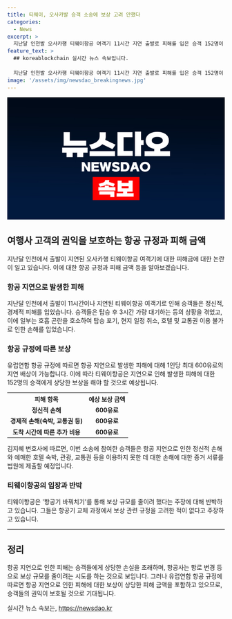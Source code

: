 ```yaml
---
title: 티웨이, 오사카발 승객 소송에 보상 고려 안했다
categories:
  - News
excerpt: >
  지난달 인천발 오사카행 티웨이항공 여객기 11시간 지연 출발로 피해를 입은 승객 152명이 법적 대응에 나섰다. 승객들은 지연으로 인한 정신적, 경제적 손해를 주장하며 항공사를 상대로 소송을 제기했다. 원고 측은 티웨이항공이 항공기 바꿔치기를 통해 보상 규모를 줄였다고 주장하고 있으며, 유럽연합 항공 규정에 따른 지연 배상은 1인당 최대 600유로인 것으로 알려졌다.
feature_text: >
  ## koreablockchain 실시간 뉴스 속보입니다.

  지난달 인천발 오사카행 티웨이항공 여객기 11시간 지연 출발로 피해를 입은 승객 152명이 법적 대응에 나섰다. 승객들은 지연으로 인한 정신적, 경제적 손해를 주장하며 항공사를 상대로 소송을 제기했다. 원고 측은 티웨이항공이 항공기 바꿔치기를 통해 보상 규모를 줄였다고 주장하고 있으며, 유럽연합 항공 규정에 따른 지연 배상은 1인당 최대 600유로인 것으로 알려졌다.
image: '/assets/img/newsdao_breakingnews.jpg'
---
```


<p><img src="/assets/img/newsdao_breakingnews.jpg" alt="koreablockchain 속보" /></p>

<h2 data-ke-size="size26">여행사 고객의 권익을 보호하는 항공 규정과 피해 금액</h2>

<p data-ke-size="size16">지난달 인천에서 출발이 지연된 오사카행 티웨이항공 여객기에 대한 피해금에 대한 논란이 일고 있습니다. 이에 대한 항공 규정과 피해 금액 등을 알아보겠습니다.</p>

<h3>항공 지연으로 발생한 피해</h3>

<p data-ke-size="size16">지난달 인천에서 출발이 11시간이나 지연된 티웨이항공 여객기로 인해 승객들은 정신적, 경제적 피해를 입었습니다. 승객들은 탑승 후 3시간 가량 대기하는 등의 상황을 겪었고, 이에 일부는 호흡 곤란을 호소하여 탑승 포기, 현지 일정 취소, 호텔 및 교통권 이용 불가로 인한 손해를 입었습니다.</p>

<h3>항공 규정에 따른 보상</h3>

<p data-ke-size="size16">유럽연합 항공 규정에 따르면 항공 지연으로 발생한 피해에 대해 1인당 최대 600유로의 지연 배상이 가능합니다. 이에 따라 티웨이항공은 지연으로 인해 발생한 피해에 대한 152명의 승객에게 상당한 보상을 해야 할 것으로 예상됩니다.</p>

<table>
  <tr>
    <th>피해 항목</th>
    <th>예상 보상 금액</th>
  </tr>
  <tr>
    <td style="text-align: center; height: 17px;"><b>정신적 손해</b></td>
    <td style="text-align: center; height: 17px;"><b>600유로</b></td>
  </tr>
  <tr>
    <td style="text-align: center; height: 17px;"><b>경제적 손해(숙박, 교통권 등)</b></td>
    <td style="text-align: center; height: 17px;"><b>600유로</b></td>
  </tr>
  <tr>
    <td style="text-align: center; height: 17px;"><b>도착 시간에 따른 추가 비용</b></td>
    <td style="text-align: center; height: 17px;"><b>600유로</b></td>
  </tr>
</table>

<p data-ke-size="size16">김지혜 변호사에 따르면, 이번 소송에 참여한 승객들은 항공 지연으로 인한 정신적 손해와 예매한 호텔 숙박, 관광, 교통권 등을 이용하지 못한 데 대한 손해에 대한 증거 서류를 법원에 제출할 예정입니다.</p>

<h3>티웨이항공의 입장과 반박</h3>

<p data-ke-size="size16">티웨이항공은 '항공기 바꿔치기'를 통해 보상 규모를 줄이려 했다는 주장에 대해 반박하고 있습니다. 그들은 항공기 교체 과정에서 보상 관련 규정을 고려한 적이 없다고 주장하고 있습니다.</p>

<hr>

<h2 data-ke-size="size26">정리</h2>

<p data-ke-size="size16">항공 지연으로 인한 피해는 승객들에게 상당한 손실을 초래하며, 항공사는 항로 변경 등으로 보상 규모를 줄이려는 시도를 하는 것으로 보입니다. 그러나 유럽연합 항공 규정에 따르면 항공 지연으로 인한 피해에 대한 보상이 상당한 피해 금액을 포함하고 있으므로, 승객들의 권익이 보호될 것으로 기대됩니다.</p>
실시간 뉴스 속보는, <a href="https://newsdao.kr" rel="dofollow">https://newsdao.kr</a>


